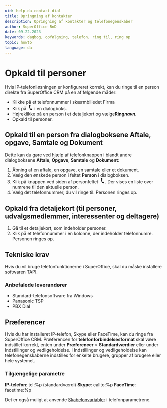 ```yaml
---
uid: help-da-contact-dial
title: Opringning af kontakter
description: Opringning af kontakter og telefonegenskaber
author: SuperOffice RnD
date: 09.22.2023
keywords: dagbog, opfølgning, telefon, ring til, ring op
topic: howto
language: da
---
```


# Opkald til personer

Hvis IP-telefoniløsningen er konfigureret korrekt, kan du ringe til en person direkte fra SuperOffice CRM på en af følgende måder:

* Klikke på et telefonnummer i skærmbilledet Firma
* Klik på ![ikon][img1] i en dialogboks.
* Højreklikke på en person i et detaljekort og vælge**Ring*navn***.
* Opkald til personer.

## Opkald til en person fra dialogboksene Aftale, opgave, Samtale og Dokument

Dette kan du gøre ved hjælp af telefonknappen i blandt andre dialogboksene **Aftale**, **Opgave**, **Samtale** og **Dokument**:

1. Åbning af en aftale, en opgave, en samtale eller et dokument.
2. Vælg den ønskede person i feltet **Person** i dialogboksen.
3. Klik på knappen ved siden af personfeltet ![ikon][img1]. Der vises en liste over numrene til den aktuelle person.
4. Vælg det telefonnummer, du vil ringe til. Personen ringes op.

## Opkald fra detaljekort (til personer, udvalgsmedlemmer, interessenter og deltagere)

1. Gå til et detaljekort, som indeholder personer.
2. Klik på et telefonnummer i en kolonne, der indeholder telefonnumre. Personen ringes op.

## Tekniske krav

Hvis du vil bruge telefonfunktionerne i SuperOffice, skal du måske installere softwaren TAPI.

### Anbefalede leverandører

* Standard-telefonsoftware fra Windows
* Panasonic TSP
* PBX Dial

## Præferencer

Hvis du har installeret IP-telefon, Skype eller FaceTime, kan du ringe fra SuperOffice CRM. Præferencen for **telefonforbindelsesformat** skal være indstillet korrekt, enten under **Præferencer** > **Standardværdier** eller under Indstillinger og vedligeholdelse. I Indstillinger og vedligeholdelse kan telefonegenskaberne indstilles for enkelte brugere, grupper af brugere eller hele systemet.

### Tilgængelige parametre

**IP-telefon**: tel:%p (standardværdi)
**Skype**: callto:%p
**FaceTime**: facetime:%p

Det er også muligt at anvende [Skabelonvariabler][2] i telefonparametrene.

<!-- Referenced links -->
[2]: ../../document/learn/template-variables.md

<!-- Referenced images -->
[img1]: ../../../../common/icons/phone.png
